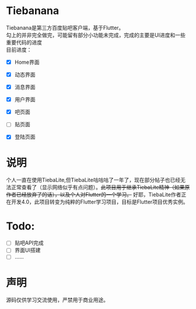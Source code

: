 # Tiebanana

Tiebanana是第三方百度贴吧客户端，基于Flutter。</br>
勾上的并非完全做完，可能留有部分小功能未完成，完成的主要是UI进度和一些重要代码的进度</br>
目前进度：
- [x] Home界面
- [x] 动态界面
- [x] 消息界面
- [x] 用户界面
- [x] 吧页面
- [ ] 贴页面
- [x] 登陆页面


# 说明
个人一直在使用TiebaLite,但TiebaLite咕咕咕了一年了，现在部分帖子也已经无法正常查看了（显示网络似乎有点问题）。~~此项目用于继承TiebaLite精神（如果原作者已经放弃了的话），以及个人对Flutter的一个学习。~~ 好耶，TiebaLite作者正在开发4.0，此项目转变为纯粹的Flutter学习项目，目标是Flutter项目优秀实例。
# Todo:
- [ ] 贴吧API完成
- [ ] 界面UI搭建
- [ ] …… 

# 声明
源码仅供学习交流使用，严禁用于商业用途。